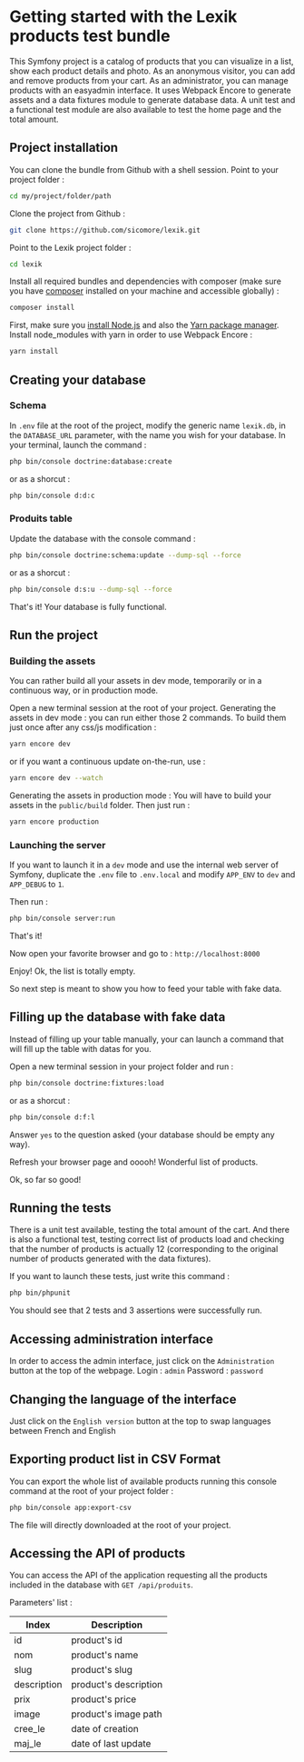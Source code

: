 Getting started with the Lexik products test bundle
====================================================

This Symfony project is a catalog of products that you can visualize in a list,
show each product details and photo. As an anonymous visitor, you can add
and remove products from your cart. As an administrator, you can manage products
with an easyadmin interface.
It uses Webpack Encore to generate assets and a data fixtures module to generate
database data. A unit test and a functional test module are also available
to test the home page and the total amount.


## Project installation

You can clone the bundle from Github with a shell session.
Point to your project folder :
```bash
cd my/project/folder/path
```
Clone the project from Github :
```bash
git clone https://github.com/sicomore/lexik.git
```
Point to the Lexik project folder :
```bash
cd lexik
```
Install all required bundles and dependencies with composer (make sure you have
  [composer](https://getcomposer.org/download/) installed on your machine and accessible globally) :
```bash
composer install
```
First, make sure you [install Node.js](https://nodejs.org/en/download/) and also the [Yarn package manager](https://yarnpkg.com/lang/en/docs/install/).
Install node_modules with yarn in order to use Webpack Encore :
```bash
yarn install
```


## Creating your database

### Schema

In `.env` file at the root of the project, modify the generic name `lexik.db`,
in the `DATABASE_URL` parameter, with the name you wish for your database.
In your terminal, launch the command :
```bash
php bin/console doctrine:database:create
```
or as a shorcut :
```bash
php bin/console d:d:c
```

### Produits table

Update the database with the console command :
```bash
php bin/console doctrine:schema:update --dump-sql --force
```
or as a shorcut :
```bash
php bin/console d:s:u --dump-sql --force
```
That's it! Your database is fully functional.


## Run the project

### Building the assets

You can rather build all your assets in dev mode, temporarily or in a continuous
way, or in production mode.

Open a new terminal session at the root of your project.
Generating the assets in dev mode :
you can run either those 2 commands.
To build them just once after any css/js modification :
```bash
yarn encore dev
```
or if you want a continuous update on-the-run, use :
```bash
yarn encore dev --watch
```
Generating the assets in production mode :
You will have to build your assets in the `public/build` folder.
Then just run :
```bash
yarn encore production
```

### Launching the server

If you want to launch it in a `dev` mode and use the internal web server of Symfony,
duplicate the `.env` file to `.env.local` and modify `APP_ENV` to `dev` and `APP_DEBUG` to `1`.

Then run :
```bash
php bin/console server:run
```
That's it!

Now open your favorite browser and go to :
`http://localhost:8000`

Enjoy!
Ok, the list is totally empty.

So next step is meant to show you how to feed your table with fake data.


## Filling up the database with fake data

Instead of filling up your table manually, your can launch a command
that will fill up the table with datas for you.

Open a new terminal session in your project folder and run :
```bash
php bin/console doctrine:fixtures:load
```
or as a shorcut :
```bash
php bin/console d:f:l
```
Answer `yes` to the question asked (your database should be empty any way).

Refresh your browser page and ooooh! Wonderful list of products.

Ok, so far so good!


## Running the tests

There is a unit test available, testing the total amount of the cart.
And there is also a functional test, testing correct list of products load
and checking that the number of products is actually 12
(corresponding to the original number of products generated with the data fixtures).

If you want to launch these tests, just write this command :
```bash
php bin/phpunit
```
You should see that 2 tests and 3 assertions were successfully run.


## Accessing administration interface

In order to access the admin interface, just click on the `Administration` button
at the top of the webpage.
Login : `admin`
Password : `password`


## Changing the language of the interface

Just click on the `English version` button at the top to swap languages
between French and English


## Exporting product list in CSV Format
You can export the whole list of available products running this console command
at the root of your project folder :
```bash
php bin/console app:export-csv
```
The file will directly downloaded at the root of your project.


## Accessing the API of products

You can access the API of the application requesting all the products included
in the database with `GET /api/produits`.

Parameters' list :

| Index        | Description           |
|--------------|-----------------------|
| id           | product's id          |
| nom          | product's name        |
| slug         | product's slug        |
| description  | product's description |
| prix         | product's price       |
| image        | product's image path  |
| cree_le      | date of creation      |
| maj_le       | date of last update   |

